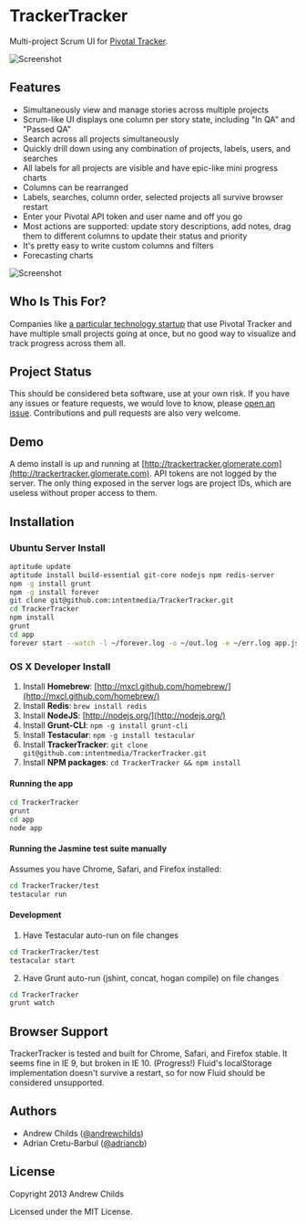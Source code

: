 # TrackerTracker

Multi-project Scrum UI for [Pivotal Tracker](http://www.pivotaltracker.com).

![Screenshot](http://i.imgur.com/Lmylpyh.png)

## Features

* Simultaneously view and manage stories across multiple projects
* Scrum-like UI displays one column per story state, including "In QA" and "Passed QA"
* Search across all projects simultaneously
* Quickly drill down using any combination of projects, labels, users, and searches
* All labels for all projects are visible and have epic-like mini progress charts
* Columns can be rearranged
* Labels, searches, column order, selected projects all survive browser restart
* Enter your Pivotal API token and user name and off you go
* Most actions are supported: update story descriptions, add notes, drag them to different columns to update their status and priority
* It's pretty easy to write custom columns and filters
* Forecasting charts

![Screenshot](http://i.imgur.com/FK00z8H.png)

## Who Is This For?

Companies like [a particular technology startup](http://www.intentmedia.com/) that use Pivotal Tracker and have multiple small projects going at once, but no good way to visualize and track progress across them all.

## Project Status

This should be considered beta software, use at your own risk. If you have any issues or feature requests, we would love to know, please [open an issue](http://github.com/intentmedia/TrackerTracker/issues). Contributions and pull requests are also very welcome.

## Demo

A demo install is up and running at [http://trackertracker.glomerate.com](http://trackertracker.glomerate.com). API tokens are not logged by the server. The only thing exposed in the server logs are project IDs, which are useless without proper access to them.

## Installation

### Ubuntu Server Install

```sh
aptitude update
aptitude install build-essential git-core nodejs npm redis-server
npm -g install grunt
npm -g install forever
git clone git@github.com:intentmedia/TrackerTracker.git
cd TrackerTracker
npm install
grunt
cd app
forever start --watch -l ~/forever.log -o ~/out.log -e ~/err.log app.js
```

### OS X Developer Install

1. Install **Homebrew**: [http://mxcl.github.com/homebrew/](http://mxcl.github.com/homebrew/)
2. Install **Redis**: `brew install redis`
3. Install **NodeJS**: [http://nodejs.org/](http://nodejs.org/)
4. Install **Grunt-CLI**: `npm -g install grunt-cli`
5. Install **Testacular**: `npm -g install testacular`
6. Install **TrackerTracker**: `git clone git@github.com:intentmedia/TrackerTracker.git`
7. Install **NPM packages**: `cd TrackerTracker && npm install`

#### Running the app

```sh
cd TrackerTracker
grunt
cd app
node app
```

#### Running the Jasmine test suite manually

Assumes you have Chrome, Safari, and Firefox installed:

```sh
cd TrackerTracker/test
testacular run
```

#### Development

1. Have Testacular auto-run on file changes

```sh
cd TrackerTracker/test
testacular start
```

2. Have Grunt auto-run (jshint, concat, hogan compile) on file changes

```sh
cd TrackerTracker
grunt watch
```

## Browser Support

TrackerTracker is tested and built for Chrome, Safari, and Firefox stable. It seems fine in IE 9, but broken in IE 10. (Progress!) Fluid's localStorage implementation doesn't survive a restart, so for now Fluid should be considered unsupported.

## Authors

* Andrew Childs ([@andrewchilds](http://twitter.com/andrewchilds))
* Adrian Cretu-Barbul ([@adriancb](http://twitter.com/adriancb))

## License

Copyright 2013 Andrew Childs

Licensed under the MIT License.
